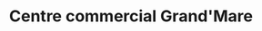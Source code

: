 ---
title: "Centre commercial Grand'Mare"
url: /rouen/centre-commercial-grandmare/
shop: centre commercial
---